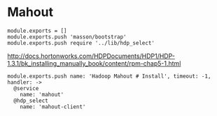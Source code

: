 
# Mahout

    module.exports = []
    module.exports.push 'masson/bootstrap'
    module.exports.push require '../lib/hdp_select'

http://docs.hortonworks.com/HDPDocuments/HDP1/HDP-1.3.1/bk_installing_manually_book/content/rpm-chap5-1.html

    module.exports.push name: 'Hadoop Mahout # Install', timeout: -1, handler: ->
      @service
        name: 'mahout'
      @hdp_select
        name: 'mahout-client'
